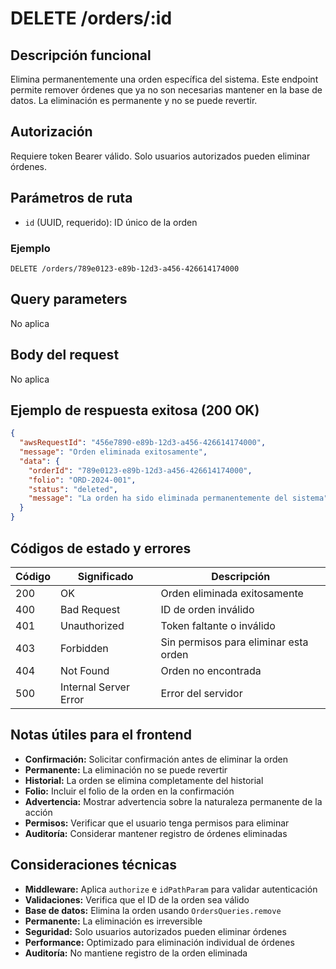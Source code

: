 # DELETE /orders/:id

## Descripción funcional

Elimina permanentemente una orden específica del sistema. Este endpoint permite remover órdenes que ya no son necesarias mantener en la base de datos. La eliminación es permanente y no se puede revertir.

## Autorización

Requiere token Bearer válido. Solo usuarios autorizados pueden eliminar órdenes.

## Parámetros de ruta

- `id` (UUID, requerido): ID único de la orden

### Ejemplo
```
DELETE /orders/789e0123-e89b-12d3-a456-426614174000
```

## Query parameters

No aplica

## Body del request

No aplica

## Ejemplo de respuesta exitosa (200 OK)

```json
{
  "awsRequestId": "456e7890-e89b-12d3-a456-426614174000",
  "message": "Orden eliminada exitosamente",
  "data": {
    "orderId": "789e0123-e89b-12d3-a456-426614174000",
    "folio": "ORD-2024-001",
    "status": "deleted",
    "message": "La orden ha sido eliminada permanentemente del sistema"
  }
}
```

## Códigos de estado y errores

| Código | Significado | Descripción |
|--------|-------------|-------------|
| 200 | OK | Orden eliminada exitosamente |
| 400 | Bad Request | ID de orden inválido |
| 401 | Unauthorized | Token faltante o inválido |
| 403 | Forbidden | Sin permisos para eliminar esta orden |
| 404 | Not Found | Orden no encontrada |
| 500 | Internal Server Error | Error del servidor |

## Notas útiles para el frontend

- **Confirmación:** Solicitar confirmación antes de eliminar la orden
- **Permanente:** La eliminación no se puede revertir
- **Historial:** La orden se elimina completamente del historial
- **Folio:** Incluir el folio de la orden en la confirmación
- **Advertencia:** Mostrar advertencia sobre la naturaleza permanente de la acción
- **Permisos:** Verificar que el usuario tenga permisos para eliminar
- **Auditoría:** Considerar mantener registro de órdenes eliminadas

## Consideraciones técnicas

- **Middleware:** Aplica `authorize` e `idPathParam` para validar autenticación
- **Validaciones:** Verifica que el ID de la orden sea válido
- **Base de datos:** Elimina la orden usando `OrdersQueries.remove`
- **Permanente:** La eliminación es irreversible
- **Seguridad:** Solo usuarios autorizados pueden eliminar órdenes
- **Performance:** Optimizado para eliminación individual de órdenes
- **Auditoría:** No mantiene registro de la orden eliminada
